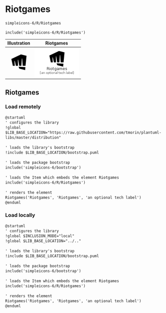 # Riotgames


```text
simpleicons-6/R/Riotgames
```

```text
include('simpleicons-6/R/Riotgames')
```



| Illustration | Riotgames |
| :---: | :---: |
| ![illustration for Illustration](../../simpleicons-6/R/Riotgames.png) | ![illustration for Riotgames](../../simpleicons-6/R/Riotgames.Local.png) |




## Riotgames

### Load remotely
```plantuml
@startuml
' configures the library
!global $LIB_BASE_LOCATION="https://raw.githubusercontent.com/tmorin/plantuml-libs/master/distribution"

' loads the library's bootstrap
!include $LIB_BASE_LOCATION/bootstrap.puml

' loads the package bootstrap
include('simpleicons-6/bootstrap')

' loads the Item which embeds the element Riotgames
include('simpleicons-6/R/Riotgames')

' renders the element
Riotgames('Riotgames', 'Riotgames', 'an optional tech label')
@enduml
```

### Load locally
```plantuml
@startuml
' configures the library
!global $INCLUSION_MODE="local"
!global $LIB_BASE_LOCATION="../.."

' loads the library's bootstrap
!include $LIB_BASE_LOCATION/bootstrap.puml

' loads the package bootstrap
include('simpleicons-6/bootstrap')

' loads the Item which embeds the element Riotgames
include('simpleicons-6/R/Riotgames')

' renders the element
Riotgames('Riotgames', 'Riotgames', 'an optional tech label')
@enduml
```

